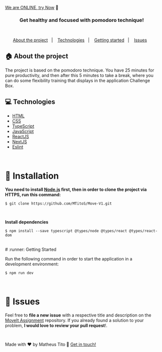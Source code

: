 [We are ONLINE, try Now](https://moveit-indol-eight.vercel.app) :tada:<br>


<h3 align="center">
  Get healthy and focused with pomodoro technique!
</h3>

<br>

<p align="center">
  <a href="#house-about-the-project">About the project</a>&nbsp;&nbsp;&nbsp;|&nbsp;&nbsp;&nbsp;
  <a href="#computer-technologies">Technologies</a>&nbsp;&nbsp;&nbsp;|&nbsp;&nbsp;&nbsp;
  <a href="#construction_worker-installation">Getting started</a>&nbsp;&nbsp;&nbsp;|&nbsp;&nbsp;&nbsp;
  <a href="#bug-issues">Issues</a>&nbsp;&nbsp;&nbsp;
</p>

## :house: About the project

The project is based on the pomodoro technique.
You have 25 minutes for pure productivity, and then after this 5 minutes to take a break, where you can do some flexibility training that displays in the application Challenge Box.
<br>

## :computer: Technologies

- [HTML](https://www.w3schools.com/html/)
- [CSS](https://www.w3schools.com/css/)
- [TypeScript](https://www.typescriptlang.org/)
- [JavaScript](https://developer.mozilla.org/en-US/docs/Web/JavaScript/)
- [ReactJS](https://reactjs.org/)
- [NextJS](https://nextjs.org/)
- [Eslint](https://eslint.org/)


<br>

# :construction_worker: Installation

**You need to install [Node.js](https://nodejs.org/en/download/) first, then in order to clone the project via HTTPS, run this command:**

```$ git clone https://github.com/MTitoS/Move-V1.git```

<br>

**Install dependencies**

```$ npm install --save typescript @types/node @types/react @types/react-dom```

<br>
# :runner: Getting Started

Run the following command in order to start the application in a development environment:

```$ npm run dev```

<br>


# :bug: Issues

Feel free to **file a new issue** with a respective title and description on the [MoveIt Assignment](https://github.com/MTitoS/Move-V1/issues) repository. If you already found a solution to your problem, **I would love to review your pull request**!.

<br>

Made with ♥ by Matheus Tito :wave: [Get in touch!](https://www.linkedin.com/in/matheus-tito-silva/)


 
